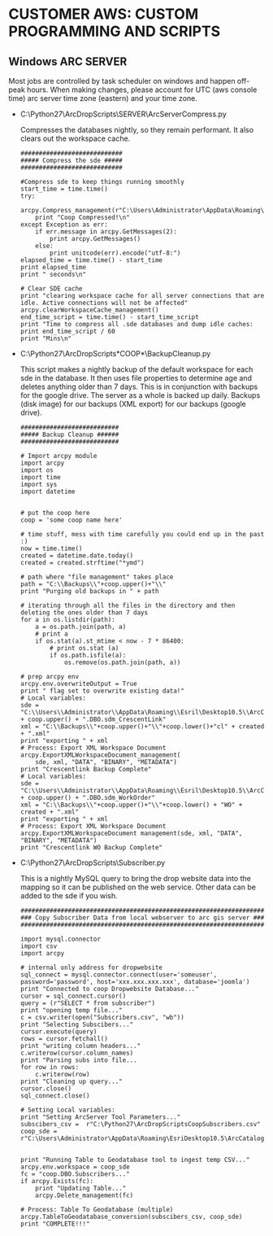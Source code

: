 

# CUSTOMER AWS: CUSTOM PROGRAMMING AND SCRIPTS
## Windows ARC SERVER

Most jobs are controlled by task scheduler on windows and happen off-peak hours. When making changes, please account for UTC (aws console time) arc server time zone (eastern) and your time zone.




- C:\Python27\ArcDropScripts\SERVER\ArcServerCompress.py

     Compresses the databases nightly, so they remain performant. It also clears out the workspace cache.

    ```
    ############################
    ##### Compress the sde #####
    ############################

    #Compress sde to keep things running smoothly
    start_time = time.time()
    try:
        arcpy.Compress_management(r"C:\Users\Administrator\AppData\Roaming\ESRI\Desktop10.5\ArcCatalog\coop.sde")
        print "Coop Compressed!\n"
    except Exception as err:
        if err.message in arcpy.GetMessages(2):
            print arcpy.GetMessages()
        else:
            print unitcode(err).encode("utf-8:")
    elapsed_time = time.time() - start_time
    print elapsed_time
    print " seconds\n"

    # Clear SDE cache
    print "clearing workspace cache for all server connections that are idle. Active connections will not be affected"
    arcpy.clearWorkspaceCache_management()
    end_time_script = time.time() - start_time_script
    print "Time to compress all .sde databases and dump idle caches:
    print end_time_script / 60
    print "Mins\n"

    ```




- C:\Python27\ArcDropScripts\*COOP*\BackupCleanup.py

    This script makes a nightly backup of the default workspace for each sde in the database. It then uses file properties to determine age and deletes anything older than 7 days. This is in conjunction with backups for the google drive. The server as a whole is backed up daily. Backups (disk image) for our backups (XML export) for our backups (google drive).


    ```
    ###########################
    ##### Backup Cleanup ######
    ###########################

    # Import arcpy module
    import arcpy
    import os
    import time
    import sys
    import datetime


    # put the coop here
    coop = 'some coop name here'

    # time stuff, mess with time carefully you could end up in the past :)
    now = time.time()
    created = datetime.date.today()
    created = created.strftime("*ymd")

    # path where "file management" takes place
    path = "C:\\Backups\\"+coop.upper()+"\\"
    print "Purging old backups in " + path

    # iterating through all the files in the directory and then deleting the ones older than 7 days
    for a in os.listdir(path):
        a = os.path.join(path, a)
        # print a
        if os.stat(a).st_mtime < now - 7 * 86400:
            # print os.stat (a)
            if os.path.isfile(a):
                os.remove(os.path.join(path, a))

    # prep arcpy env
    arcpy.env.overwriteOutput = True
    print " flag set to overwrite existing data!"
    # Local variables:
    sde = "C:\\Users\\Administrator\\AppData\Roaming\\Esril\Desktop10.5\\ArcCatalog\\"+coop.lower()+".sdel\" + coop.upper() + ".DBO.sdm_CrescentLink"
    xml = "C:\\Backups\\"+coop.upper()+"\\"+coop.lower()+"cl" + created + ".xml"
    print "exporting " + xml
    # Process: Export XML Workspace Document
    arcpy.ExportXMLWorkspaceDocument_management(
        sde, xml, "DATA", "BINARY", "METADATA")
    print "Crescentlink Backup Complete"
    # Local variables:
    sde = "C:\\Users\\Administrator\\AppData\Roaming\\Esril\Desktop10.5\\ArcCatalog\\"+coop.lower()+".sdel\" + coop.upper() + ".DBO.sdm_WorkOrder"
    xml = "C:\\Backups\\"+coop.upper()+"\\"+coop.lower() + "WO" + created + ".xml"
    print "exporting " + xml
    # Process: Export XML Workspace Document
    arcpy.ExportXMLWorkspaceDocument management(sde, xml, "DATA", "BINARY", "METADATA")
    print "Crescentlink WO Backup Complete"

    ```


- C:\Python27\ArcDropScripts\\Subscriber.py

    This is a nightly MySQL query to bring the drop website data into the mapping so it can be published on the web service. Other data can be added to the sde if you wish.


    ```
    ###################################################################
    ### Copy Subscriber Data from local webserver to arc gis server ###
    ###################################################################

    import mysql.connector
    import csv
    import arcpy

    # internal only address for dropwebsite
    sql_connect = mysql.connector.connect(user='someuser', password='password', host='xxx.xxx.xxx.xxx', database='joomla')
    print "Connected to coop Dropwebsite Database..."
    cursor = sql_connect.cursor()
    query = (r"SELECT * from subscriber")
    print "opening temp file..."
    c = csv.writer(open("Subscribers.csv", "wb"))
    print "Selecting Subscibers..."
    cursor.execute(query)
    rows = cursor.fetchall()
    print "writing column headers..."
    c.writerow(cursor.column_names)
    print "Parsing subs into file...
    for row in rows:
        c.writerow(row)
    print "Cleaning up query..."
    cursor.close()
    sql_connect.close()

    # Setting Local variables:
    print "Setting ArcServer Tool Parameters..."
    subscibers_csv =  r"C:\Python27\ArcDropScriptsCoopSubscribers.csv"
    coop_sde = r"C:\Users\Administrator\AppData\Roaming\EsriDesktop10.5\ArcCatalog\coop.sde"


    print "Running Table to Geodatabase tool to ingest temp CSV..."
    arcpy.env.workspace = coop_sde
    fc = "coop.DBO.Subscribers..."
    if arcpy.Exists(fc):
        print "Updating Table..."
        arcpy.Delete_management(fc)

    # Process: Table To Geodatabase (multiple)
    arcpy.TableToGeodatabase_conversion(subscibers_csv, coop_sde)
    print "COMPLETE!!!"

    ```
